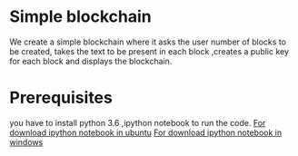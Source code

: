 # Simple blockchain
 We create a simple blockchain where it asks the user number of blocks to be created, takes the text to be present in each block ,creates a public key for each block and displays the blockchain.
 # Prerequisites 
 you have to install python 3.6 ,ipython notebook to run the code.
  [For download ipython notebook in ubuntu](https://www.digitalocean.com/community/tutorials/how-to-set-up-a-jupyter-notebook-to-run-ipython-on-ubuntu-16-04) 
  [For download ipython notebook in windows](http://jupyter.readthedocs.io/en/latest/install.html)
